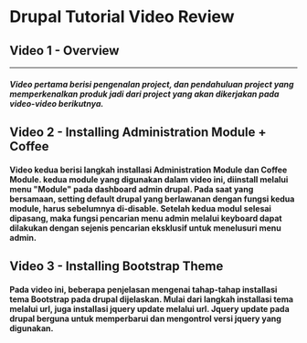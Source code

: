# Drupal Tutorial Video Review

## Video 1 - Overview
***
##### Video pertama berisi pengenalan project, dan pendahuluan project yang memperkenalkan produk jadi dari project yang akan dikerjakan pada video-video berikutnya.

## Video 2 - Installing Administration Module + Coffee

#### Video kedua berisi langkah installasi Administration Module dan Coffee Module. kedua module yang digunakan dalam video ini, diinstall melalui menu "Module" pada dashboard admin drupal. Pada saat yang bersamaan, setting default drupal yang berlawanan dengan fungsi kedua module, harus sebelumnya di-disable. Setelah kedua modul selesai dipasang, maka fungsi pencarian menu admin melalui keyboard dapat dilakukan dengan sejenis pencarian eksklusif untuk menelusuri menu admin.


## Video 3 - Installing Bootstrap Theme

#### Pada video ini, beberapa penjelasan mengenai tahap-tahap installasi tema Bootstrap pada drupal dijelaskan. Mulai dari langkah installasi tema melalui url, juga installasi jquery update melalui url. Jquery update pada drupal berguna untuk memperbarui dan mengontrol versi jquery yang digunakan. 
